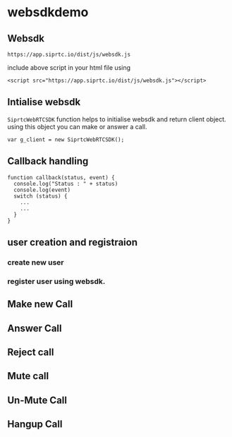 # websdkdemo

## Websdk

```https://app.siprtc.io/dist/js/websdk.js```

include above script in your html file using 

```<script src="https://app.siprtc.io/dist/js/websdk.js"></script>```

## Intialise websdk

```SiprtcWebRTCSDK``` function helps to initialise websdk and return client object. using this object you can make or answer a call. 

```var g_client = new SiprtcWebRTCSDK();```

## Callback handling

```
function callback(status, event) {
  console.log("Status : " + status)
  console.log(event)
  switch (status) {
    ...
    ...
  }
}
```


## user creation and registraion

### create new user

### register user using websdk. 

## Make new Call 

## Answer Call 

## Reject call 

## Mute call

## Un-Mute Call 

## Hangup Call 
